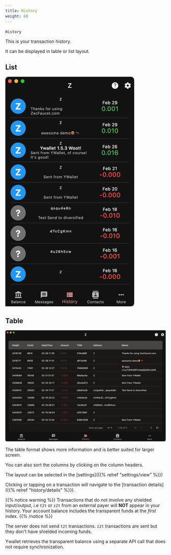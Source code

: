 ```yaml
---
title: History
weight: 60
---
```


`History`

This is your transaction history.

It can be displayed in table or list layout.

## List
![](2024-03-07_23-32-20.png)

## Table
![](2024-03-07_23-33-49.png)

The table format shows more information and is
better suited for larger screen.

You can also sort the columns by clicking on
the column headers.

The layout can be selected in the 
[settings]({{% relref "settings/view" %}})

Clicking or tapping on a transaction will
navigate to the 
[transaction details]({{% relref "history/details" %}}).

{{% notice warning %}}
Transactions that do not involve any shielded
input/output, i.e `t2t` or `z2t` from an external
payer will **NOT** appear in your history. Your
account balance includes the transparent funds
at the *first* index.
{{% /notice %}}

The server does not send `t2t` transactions.
`z2t` transactions are sent but they don't have
shielded incoming funds.

Ywallet retrieves the transparent balance using
a separate API call that does not require
synchronization.
